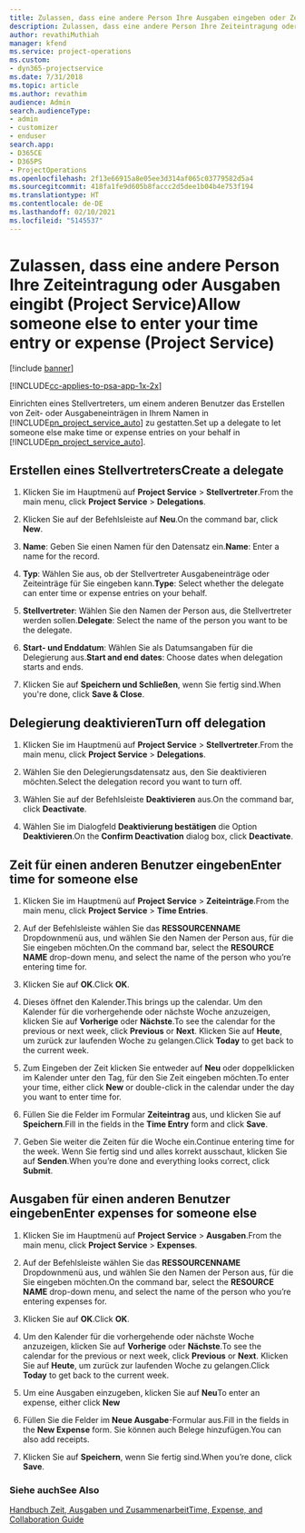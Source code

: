 ```yaml
---
title: Zulassen, dass eine andere Person Ihre Ausgaben eingeben oder Zeiteintragung vornehmen kann
description: Zulassen, dass eine andere Person Ihre Zeiteintragung oder Ausgaben eingibt (Project Service)
author: revathiMuthiah
manager: kfend
ms.service: project-operations
ms.custom:
- dyn365-projectservice
ms.date: 7/31/2018
ms.topic: article
ms.author: revathim
audience: Admin
search.audienceType:
- admin
- customizer
- enduser
search.app:
- D365CE
- D365PS
- ProjectOperations
ms.openlocfilehash: 2f13e66915a8e05ee3d314af065c03779582d5a4
ms.sourcegitcommit: 418fa1fe9d605b8faccc2d5dee1b04b4e753f194
ms.translationtype: HT
ms.contentlocale: de-DE
ms.lasthandoff: 02/10/2021
ms.locfileid: "5145537"
---
```

# <a name="allow-someone-else-to-enter-your-time-entry-or-expense-project-service"></a><span data-ttu-id="28585-103">Zulassen, dass eine andere Person Ihre Zeiteintragung oder Ausgaben eingibt (Project Service)</span><span class="sxs-lookup"><span data-stu-id="28585-103">Allow someone else to enter your time entry or expense (Project Service)</span></span>

[!include [banner](../includes/psa-now-project-operations.md)]

[!INCLUDE[cc-applies-to-psa-app-1x-2x](../includes/cc-applies-to-psa-app-1x-2x.md)]

<span data-ttu-id="28585-104">Einrichten eines Stellvertreters, um einem anderen Benutzer das Erstellen von Zeit- oder Ausgabeneinträgen in Ihrem Namen in [!INCLUDE[pn_project_service_auto](../includes/pn-project-service-auto.md)] zu gestatten.</span><span class="sxs-lookup"><span data-stu-id="28585-104">Set up a delegate to let someone else make time or expense entries on your behalf in [!INCLUDE[pn_project_service_auto](../includes/pn-project-service-auto.md)].</span></span>  
  
## <a name="create-a-delegate"></a><span data-ttu-id="28585-105">Erstellen eines Stellvertreters</span><span class="sxs-lookup"><span data-stu-id="28585-105">Create a delegate</span></span>  
  
1.  <span data-ttu-id="28585-106">Klicken Sie im Hauptmenü auf **Project Service** > **Stellvertreter**.</span><span class="sxs-lookup"><span data-stu-id="28585-106">From the main menu, click **Project Service** > **Delegations**.</span></span>  
  
2.  <span data-ttu-id="28585-107">Klicken Sie auf der Befehlsleiste auf **Neu**.</span><span class="sxs-lookup"><span data-stu-id="28585-107">On the command bar, click **New**.</span></span>  
  
3. <span data-ttu-id="28585-108">**Name**: Geben Sie einen Namen für den Datensatz ein.</span><span class="sxs-lookup"><span data-stu-id="28585-108">**Name**: Enter a name for the record.</span></span>  
  
4. <span data-ttu-id="28585-109">**Typ**: Wählen Sie aus, ob der Stellvertreter Ausgabeneinträge oder Zeiteinträge für Sie eingeben kann.</span><span class="sxs-lookup"><span data-stu-id="28585-109">**Type**: Select whether the delegate can enter time or expense entries on your behalf.</span></span>  
  
5. <span data-ttu-id="28585-110">**Stellvertreter**: Wählen Sie den Namen der Person aus, die Stellvertreter werden sollen.</span><span class="sxs-lookup"><span data-stu-id="28585-110">**Delegate**: Select the name of the person you want to be the delegate.</span></span>  
  
6. <span data-ttu-id="28585-111">**Start- und Enddatum**: Wählen Sie als Datumsangaben für die Delegierung aus.</span><span class="sxs-lookup"><span data-stu-id="28585-111">**Start and end dates**: Choose dates when delegation starts and ends.</span></span>  
  
7.  <span data-ttu-id="28585-112">Klicken Sie auf **Speichern und Schließen**, wenn Sie fertig sind.</span><span class="sxs-lookup"><span data-stu-id="28585-112">When you're done, click **Save & Close**.</span></span>  
  
## <a name="turn-off-delegation"></a><span data-ttu-id="28585-113">Delegierung deaktivieren</span><span class="sxs-lookup"><span data-stu-id="28585-113">Turn off delegation</span></span>  
  
1.  <span data-ttu-id="28585-114">Klicken Sie im Hauptmenü auf **Project Service** > **Stellvertreter**.</span><span class="sxs-lookup"><span data-stu-id="28585-114">From the main menu, click **Project Service** > **Delegations**.</span></span>  
  
2.  <span data-ttu-id="28585-115">Wählen Sie den Delegierungsdatensatz aus, den Sie deaktivieren möchten.</span><span class="sxs-lookup"><span data-stu-id="28585-115">Select the delegation record you want to turn off.</span></span>  
  
3.  <span data-ttu-id="28585-116">Wählen Sie auf der Befehlsleiste **Deaktivieren** aus.</span><span class="sxs-lookup"><span data-stu-id="28585-116">On the command bar, click **Deactivate**.</span></span>  
  
4.  <span data-ttu-id="28585-117">Wählen Sie im Dialogfeld **Deaktivierung bestätigen** die Option **Deaktivieren**.</span><span class="sxs-lookup"><span data-stu-id="28585-117">On the **Confirm Deactivation** dialog box, click **Deactivate**.</span></span>  
  
## <a name="enter-time-for-someone-else"></a><span data-ttu-id="28585-118">Zeit für einen anderen Benutzer eingeben</span><span class="sxs-lookup"><span data-stu-id="28585-118">Enter time for someone else</span></span>  
  
1.  <span data-ttu-id="28585-119">Klicken Sie im Hauptmenü auf **Project Service** > **Zeiteinträge**.</span><span class="sxs-lookup"><span data-stu-id="28585-119">From the main menu, click **Project Service** > **Time Entries**.</span></span>  
  
2.  <span data-ttu-id="28585-120">Auf der Befehlsleiste wählen Sie das **RESSOURCENNAME** Dropdownmenü aus, und wählen Sie den Namen der Person aus, für die Sie eingeben möchten.</span><span class="sxs-lookup"><span data-stu-id="28585-120">On the command bar, select the **RESOURCE NAME** drop-down menu, and select the name of the person who you’re entering time for.</span></span>  
  
3.  <span data-ttu-id="28585-121">Klicken Sie auf **OK**.</span><span class="sxs-lookup"><span data-stu-id="28585-121">Click **OK**.</span></span>  
  
4.  <span data-ttu-id="28585-122">Dieses öffnet den Kalender.</span><span class="sxs-lookup"><span data-stu-id="28585-122">This brings up the calendar.</span></span> <span data-ttu-id="28585-123">Um den Kalender für die vorhergehende oder nächste Woche anzuzeigen, klicken Sie auf **Vorherige** oder **Nächste**.</span><span class="sxs-lookup"><span data-stu-id="28585-123">To see the calendar for the previous or next week, click **Previous** or **Next**.</span></span> <span data-ttu-id="28585-124">Klicken Sie auf **Heute**, um zurück zur laufenden Woche zu gelangen.</span><span class="sxs-lookup"><span data-stu-id="28585-124">Click **Today** to get back to the current week.</span></span>  
  
5.  <span data-ttu-id="28585-125">Zum Eingeben der Zeit klicken Sie entweder auf **Neu** oder doppelklicken im Kalender unter den Tag, für den Sie Zeit eingeben möchten.</span><span class="sxs-lookup"><span data-stu-id="28585-125">To enter your time, either click **New** or double-click in the calendar under the day you want to enter time for.</span></span>  
  
6.  <span data-ttu-id="28585-126">Füllen Sie die Felder im Formular **Zeiteintrag** aus, und klicken Sie auf **Speichern**.</span><span class="sxs-lookup"><span data-stu-id="28585-126">Fill in the fields in the **Time Entry** form and click **Save**.</span></span>  
  
7.  <span data-ttu-id="28585-127">Geben Sie weiter die Zeiten für die Woche ein.</span><span class="sxs-lookup"><span data-stu-id="28585-127">Continue entering time for the week.</span></span> <span data-ttu-id="28585-128">Wenn Sie fertig sind und alles korrekt ausschaut, klicken Sie auf **Senden**.</span><span class="sxs-lookup"><span data-stu-id="28585-128">When you’re done and everything looks correct, click **Submit**.</span></span>  
  
## <a name="enter-expenses-for-someone-else"></a><span data-ttu-id="28585-129">Ausgaben für einen anderen Benutzer eingeben</span><span class="sxs-lookup"><span data-stu-id="28585-129">Enter expenses for someone else</span></span>  
  
1.  <span data-ttu-id="28585-130">Klicken Sie im Hauptmenü auf **Project Service** > **Ausgaben**.</span><span class="sxs-lookup"><span data-stu-id="28585-130">From the main menu, click **Project Service** > **Expenses**.</span></span>  
  
2.  <span data-ttu-id="28585-131">Auf der Befehlsleiste wählen Sie das **RESSOURCENNAME** Dropdownmenü aus, und wählen Sie den Namen der Person aus, für die Sie eingeben möchten.</span><span class="sxs-lookup"><span data-stu-id="28585-131">On the command bar, select the **RESOURCE NAME** drop-down menu, and select the name of the person who you’re entering expenses for.</span></span>  
  
3.  <span data-ttu-id="28585-132">Klicken Sie auf **OK**.</span><span class="sxs-lookup"><span data-stu-id="28585-132">Click **OK**.</span></span>  
  
4.  <span data-ttu-id="28585-133">Um den Kalender für die vorhergehende oder nächste Woche anzuzeigen, klicken Sie auf **Vorherige** oder **Nächste**.</span><span class="sxs-lookup"><span data-stu-id="28585-133">To see the calendar for the previous or next week, click **Previous** or **Next**.</span></span> <span data-ttu-id="28585-134">Klicken Sie auf **Heute**, um zurück zur laufenden Woche zu gelangen.</span><span class="sxs-lookup"><span data-stu-id="28585-134">Click **Today** to get back to the current week.</span></span>  
  
5.  <span data-ttu-id="28585-135">Um eine Ausgaben einzugeben, klicken Sie auf **Neu**</span><span class="sxs-lookup"><span data-stu-id="28585-135">To enter an expense, either click **New**</span></span>  
  
6.  <span data-ttu-id="28585-136">Füllen Sie die Felder im **Neue Ausgabe**-Formular aus.</span><span class="sxs-lookup"><span data-stu-id="28585-136">Fill in the fields in the **New Expense** form.</span></span> <span data-ttu-id="28585-137">Sie können auch Belege hinzufügen.</span><span class="sxs-lookup"><span data-stu-id="28585-137">You can also add receipts.</span></span>  
  
7.  <span data-ttu-id="28585-138">Klicken Sie auf **Speichern**, wenn Sie fertig sind.</span><span class="sxs-lookup"><span data-stu-id="28585-138">When you’re done, click **Save**.</span></span>  
  
### <a name="see-also"></a><span data-ttu-id="28585-139">Siehe auch</span><span class="sxs-lookup"><span data-stu-id="28585-139">See Also</span></span>  
 [<span data-ttu-id="28585-140">Handbuch Zeit, Ausgaben und Zusammenarbeit</span><span class="sxs-lookup"><span data-stu-id="28585-140">Time, Expense, and Collaboration Guide</span></span>](../psa/time-expense-collaboration-guide.md)
